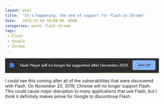 ```yaml
---
layout: post
title:  "It's happening: the end of support for Flash on Chrome"
date:   2019-12-04 10:08:00 -0500
categories: posts flash chrome
tags:
 - Flash
 - Google
 - Chrome
---
```

![Chrome Flash EOL](/assets/img/chromeFlashNoLongerSupported.PNG)

I could see this coming after all of the vulnerabilities that were discovered with Flash.
On November 20, 2019, Chrome will no longer support Flash. This could cause major disruption
to many applications that use Flash, but I think it definitely makes sense for Google to
discontinue Flash.
